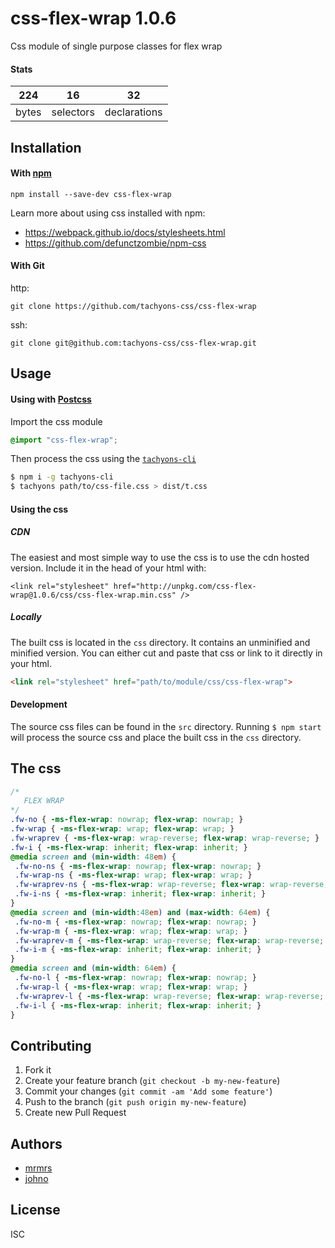 # css-flex-wrap 1.0.6

Css module of single purpose classes for flex wrap

#### Stats

224 | 16 | 32
---|---|---
bytes | selectors | declarations

## Installation

#### With [npm](https://npmjs.com)

```
npm install --save-dev css-flex-wrap
```

Learn more about using css installed with npm:
* https://webpack.github.io/docs/stylesheets.html
* https://github.com/defunctzombie/npm-css

#### With Git

http:
```
git clone https://github.com/tachyons-css/css-flex-wrap
```

ssh:
```
git clone git@github.com:tachyons-css/css-flex-wrap.git
```

## Usage

#### Using with [Postcss](https://github.com/postcss/postcss)

Import the css module

```css
@import "css-flex-wrap";
```

Then process the css using the [`tachyons-cli`](https://github.com/tachyons-css/tachyons-cli)

```sh
$ npm i -g tachyons-cli
$ tachyons path/to/css-file.css > dist/t.css
```

#### Using the css

##### CDN
The easiest and most simple way to use the css is to use the cdn hosted version. Include it in the head of your html with:

```
<link rel="stylesheet" href="http://unpkg.com/css-flex-wrap@1.0.6/css/css-flex-wrap.min.css" />
```

##### Locally
The built css is located in the `css` directory. It contains an unminified and minified version.
You can either cut and paste that css or link to it directly in your html.

```html
<link rel="stylesheet" href="path/to/module/css/css-flex-wrap">
```

#### Development

The source css files can be found in the `src` directory.
Running `$ npm start` will process the source css and place the built css in the `css` directory.

## The css

```css
/*
   FLEX WRAP
*/
.fw-no { -ms-flex-wrap: nowrap; flex-wrap: nowrap; }
.fw-wrap { -ms-flex-wrap: wrap; flex-wrap: wrap; }
.fw-wraprev { -ms-flex-wrap: wrap-reverse; flex-wrap: wrap-reverse; }
.fw-i { -ms-flex-wrap: inherit; flex-wrap: inherit; }
@media screen and (min-width: 48em) {
 .fw-no-ns { -ms-flex-wrap: nowrap; flex-wrap: nowrap; }
 .fw-wrap-ns { -ms-flex-wrap: wrap; flex-wrap: wrap; }
 .fw-wraprev-ns { -ms-flex-wrap: wrap-reverse; flex-wrap: wrap-reverse; }
 .fw-i-ns { -ms-flex-wrap: inherit; flex-wrap: inherit; }
}
@media screen and (min-width:48em) and (max-width: 64em) {
 .fw-no-m { -ms-flex-wrap: nowrap; flex-wrap: nowrap; }
 .fw-wrap-m { -ms-flex-wrap: wrap; flex-wrap: wrap; }
 .fw-wraprev-m { -ms-flex-wrap: wrap-reverse; flex-wrap: wrap-reverse; }
 .fw-i-m { -ms-flex-wrap: inherit; flex-wrap: inherit; }
}
@media screen and (min-width: 64em) {
 .fw-no-l { -ms-flex-wrap: nowrap; flex-wrap: nowrap; }
 .fw-wrap-l { -ms-flex-wrap: wrap; flex-wrap: wrap; }
 .fw-wraprev-l { -ms-flex-wrap: wrap-reverse; flex-wrap: wrap-reverse; }
 .fw-i-l { -ms-flex-wrap: inherit; flex-wrap: inherit; }
}
```

## Contributing

1. Fork it
2. Create your feature branch (`git checkout -b my-new-feature`)
3. Commit your changes (`git commit -am 'Add some feature'`)
4. Push to the branch (`git push origin my-new-feature`)
5. Create new Pull Request

## Authors

* [mrmrs](http://mrmrs.io)
* [johno](http://johnotander.com)

## License

ISC


